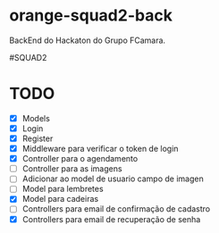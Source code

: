 # orange-squad2-back

BackEnd do Hackaton do Grupo FCamara.

#SQUAD2

# TODO

- [x] Models
- [x] Login
- [x] Register
- [x] Middleware para verificar o token de login
- [x] Controller para o agendamento
- [ ] Controller para as imagens
- [ ] Adicionar ao model de usuario campo de imagen
- [ ] Model para lembretes
- [x] Model para cadeiras
- [ ] Controllers para email de confirmação de cadastro
- [x] Controllers para email de recuperação de senha
